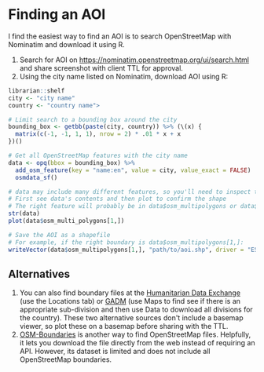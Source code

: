# Finding an AOI

I find the easiest way to find an AOI is to search OpenStreetMap with Nominatim and download it using R.

1. Search for AOI on https://nominatim.openstreetmap.org/ui/search.html and share screenshot with client TTL for approval.
2. Using the city name listed on Nominatim, download AOI using R:

```r
librarian::shelf
city <- "city name"
country <- "country name">

# Limit search to a bounding box around the city
bounding_box <- getbb(paste(city, country)) %>% (\(x) {
  matrix(c(-1, -1, 1, 1), nrow = 2) * .01 * x + x
})()

# Get all OpenStreetMap features with the city name
data <- opq(bbox = bounding_box) %>%
  add_osm_feature(key = "name:en", value = city, value_exact = FALSE)  %>%
  osmdata_sf()

# data may include many different features, so you'll need to inspect them
# First see data's contents and then plot to confirm the shape
# The right feature will probably be in data$osm_multipolygons or data$osm_polygons
str(data)
plot(data$osm_multi_polygons[1,])

# Save the AOI as a shapefile
# For example, if the right boundary is data$osm_multipolygons[1,]:
writeVector(data$osm_multipolygons[1,], "path/to/aoi.shp", driver = "ESRI Shapefile")
```

## Alternatives

1. You can also find boundary files at the [Humanitarian Data Exchange](https://data.humdata.org/group) (use the Locations tab) or [GADM](https://gadm.org/index.html) (use Maps to find see if there is an appropriate sub-division and then use Data to download all divisions for the country). These two alternative sources don't include a basemap viewer, so plot these on a basemap before sharing with the TTL. 
2. [OSM-Boundaries](https://osm-boundaries.com) is another way to find OpenStreetMap files. Helpfully, it lets you download the file directly from the web instead of requiring an API. However, its dataset is limited and does not include all OpenStreetMap boundaries.